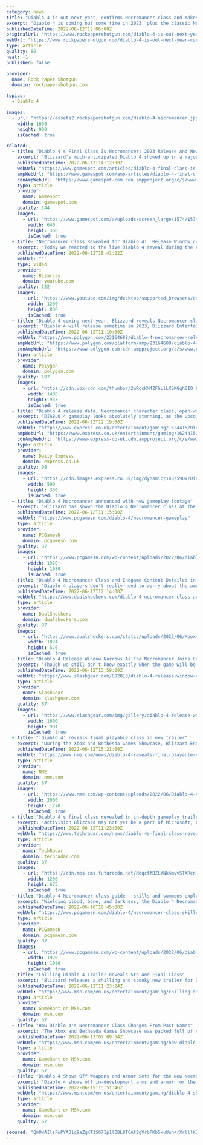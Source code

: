 ```yaml
---
category: news
title: "Diablo 4 is out next year, confirms Necromancer class and makes it sound rad as hell"
excerpt: "Diablo 4 is coming out some time in 2023, plus the classic Necromancer is confirmed as the fifth and final playable class."
publishedDateTime: 2022-06-12T12:06:00Z
originalUrl: "https://www.rockpapershotgun.com/diablo-4-is-out-next-year-confirms-necromancer-class-and-makes-it-sound-rad-as-hell"
webUrl: "https://www.rockpapershotgun.com/diablo-4-is-out-next-year-confirms-necromancer-class-and-makes-it-sound-rad-as-hell"
type: article
quality: 80
heat: -1
published: false

provider:
  name: Rock Paper Shotgun
  domain: rockpapershotgun.com

topics:
  - Diablo 4

images:
  - url: "https://assets2.rockpapershotgun.com/diablo-4-necromancer.jpg/BROK/thumbnail/1600x900/format/jpg/quality/80/diablo-4-necromancer.jpg"
    width: 1600
    height: 900
    isCached: true

related:
  - title: "Diablo 4's Final Class Is Necromancer; 2023 Release And New Details Revealed"
    excerpt: "Blizzard's much-anticipated Diablo 4 showed up in a major way during the Xbox/Bethesda showcase, giving us our first look at the fifth and final class, the Necromancer. The presentation included much ..."
    publishedDateTime: 2022-06-12T14:12:00Z
    webUrl: "https://www.gamespot.com/articles/diablo-4-final-class-is-necromancer-2023-release-and-new-details-revealed/1100-6504500/"
    ampWebUrl: "https://www.gamespot.com/amp-articles/diablo-4-final-class-is-necromancer-2023-release-and-new-details-revealed/1100-6504500/"
    cdnAmpWebUrl: "https://www-gamespot-com.cdn.ampproject.org/c/s/www.gamespot.com/amp-articles/diablo-4-final-class-is-necromancer-2023-release-and-new-details-revealed/1100-6504500/"
    type: article
    provider:
      name: GameSpot
      domain: gamespot.com
    quality: 144
    images:
      - url: "https://www.gamespot.com/a/uploads/screen_large/1574/15746725/3989527-untitled%282%29.png"
        width: 640
        height: 360
        isCached: true
  - title: "Necromancer Class Revealed for Diablo 4!  Release Window confirmed!  Diablo IV Announcement Reaction"
    excerpt: "Today we reacted to the live Diablo 4 reveal during the Xbox and Bethesda event! Join this channel to get access to perks: ..."
    publishedDateTime: 2022-06-12T18:41:22Z
    webUrl: ""
    type: video
    provider:
      name: Rizarjay
      domain: youtube.com
    quality: 122
    images:
      - url: "https://www.youtube.com/img/desktop/supported_browsers/dinosaur.png"
        width: 1200
        height: 800
        isCached: true
  - title: "Diablo 4 coming next year, Blizzard reveals Necromancer class"
    excerpt: "Diablo 4 will release sometime in 2023, Blizzard Entertainment announced Sunday during the Xbox and Bethesda Games Showcase. The new trailer for the action RPG revealed the Necromancer, the game’s ..."
    publishedDateTime: 2022-06-12T11:10:00Z
    webUrl: "https://www.polygon.com/23164688/diablo-4-necromancer-release-date-beta-sign-up-cross-play-progression"
    ampWebUrl: "https://www.polygon.com/platform/amp/23164688/diablo-4-necromancer-release-date-beta-sign-up-cross-play-progression"
    cdnAmpWebUrl: "https://www-polygon-com.cdn.ampproject.org/c/s/www.polygon.com/platform/amp/23164688/diablo-4-necromancer-release-date-beta-sign-up-cross-play-progression"
    type: article
    provider:
      name: Polygon
      domain: polygon.com
    quality: 107
    images:
      - url: "https://cdn.vox-cdn.com/thumbor/2wRccKM4ZFhLlLXSKGghGIQ_8PQ=/0x0:1920x1080/1400x933/filters:focal(807x387:1113x693):no_upscale()/cdn.vox-cdn.com/uploads/chorus_image/image/70968903/vlcsnap_2022_06_12_14h01m57s096.0.png"
        width: 1400
        height: 933
        isCached: true
  - title: "Diablo 4 release date, Necromancer character class, open-world gameplay, how to play BETA"
    excerpt: "DIABLO 4 gameplay looks absolutely stunning, as the upcoming dungeon-crawler takes centre stage during the Xbox and Bethesda Showcase."
    publishedDateTime: 2022-06-12T12:19:00Z
    webUrl: "https://www.express.co.uk/entertainment/gaming/1624415/Diablo-4-release-date-Necromancer-character-class-open-world-gameplay-how-to-play-BETA"
    ampWebUrl: "https://www.express.co.uk/entertainment/gaming/1624415/Diablo-4-release-date-Necromancer-character-class-open-world-gameplay-how-to-play-BETA/amp"
    cdnAmpWebUrl: "https://www-express-co-uk.cdn.ampproject.org/c/s/www.express.co.uk/entertainment/gaming/1624415/Diablo-4-release-date-Necromancer-character-class-open-world-gameplay-how-to-play-BETA/amp"
    type: article
    provider:
      name: Daily Express
      domain: express.co.uk
    quality: 98
    images:
      - url: "https://cdn.images.express.co.uk/img/dynamic/143/590x/Diablo-4-Necromancer-character-class-1624415.jpg?r=1655061545411"
        width: 590
        height: 350
        isCached: true
  - title: "Diablo 4 Necromancer announced with new gameplay footage"
    excerpt: "Blizzard has shown the Diablo 4 Necromancer class at the Xbox Bethesda Games showcase - the fifth and final class for the ARPG game ..."
    publishedDateTime: 2022-06-12T11:15:00Z
    webUrl: "https://www.pcgamesn.com/diablo-4/necromancer-gameplay"
    type: article
    provider:
      name: PCGamesN
      domain: pcgamesn.com
    quality: 87
    images:
      - url: "https://www.pcgamesn.com/wp-content/uploads/2022/06/diablo-4-necromancer.jpg"
        width: 1920
        height: 1080
        isCached: true
  - title: "Diablo 4 Necromancer Class and Endgame Content Detailed in New Trailer"
    excerpt: "Diablo 4 players don't really need to worry about the amount of content they are going to get as the developers have prepared tons of activities."
    publishedDateTime: 2022-06-12T12:14:00Z
    webUrl: "https://www.dualshockers.com/diablo-4-necromancer-class-and-endgame-content-detailed-in-new-trailer/"
    type: article
    provider:
      name: DualShockers
      domain: dualshockers.com
    quality: 87
    images:
      - url: "https://www.dualshockers.com/static/uploads/2022/06/Xbox-Bethesda-Games-Showcase-2022-YouTube-Google-Chrome-6_12_2022-1_01_59-PM-1024x576.jpg"
        width: 1024
        height: 576
        isCached: true
  - title: "Diablo 4 Release Window Narrows As The Necromancer Joins Roster"
    excerpt: "Though we still don't know exactly when the game will be released, Blizzard has revealed a general timeframe for when fans can expect to get \"Diablo 4.\" ..."
    publishedDateTime: 2022-06-12T13:59:00Z
    webUrl: "https://www.slashgear.com/892813/diablo-4-release-window-narrows-as-the-necromancer-joins-roster/"
    type: article
    provider:
      name: SlashGear
      domain: slashgear.com
    quality: 87
    images:
      - url: "https://www.slashgear.com/img/gallery/diablo-4-release-window-narrows-as-the-necromancer-joins-roster/l-intro-1655063924.jpg"
        width: 1600
        height: 901
        isCached: true
  - title: "‘Diablo 4’ reveals final playable class in new trailer"
    excerpt: "During the Xbox and Bethesda Games Showcase, Blizzard Entertainment has shared a first look at in-game footage for Diablo 4, while also revealing that the Necromancer will be the game’s final class."
    publishedDateTime: 2022-06-12T15:21:00Z
    webUrl: "https://www.nme.com/news/diablo-4-reveals-final-playable-class-in-new-trailer-3245218"
    type: article
    provider:
      name: NME
      domain: nme.com
    quality: 87
    images:
      - url: "https://www.nme.com/wp-content/uploads/2022/06/Diablo-4-necromancer-2000x1270-1.jpg"
        width: 2000
        height: 1270
        isCached: true
  - title: "Diablo 4’s final class revealed in in-depth gameplay trailer"
    excerpt: "Activision Blizzard may not yet be a part of Microsoft, but that’s not stopped them from rocking up in Microsoft Xbox and Bethesda Showcase to give a chunky gameplay video of Diablo 4 in action."
    publishedDateTime: 2022-06-12T11:23:00Z
    webUrl: "https://www.techradar.com/news/diablo-4s-final-class-revealed-in-in-depth-gameplay-trailer"
    type: article
    provider:
      name: TechRadar
      domain: techradar.com
    quality: 87
    images:
      - url: "https://cdn.mos.cms.futurecdn.net/NoqcffDZLYNk4mvvSTXRcn-1200-80.png"
        width: 1200
        height: 675
        isCached: true
  - title: "Diablo 4 Necromancer class guide – skills and summons explained"
    excerpt: "Wielding blood, bone, and darkness, the Diablo 4 Necromancer class is a powerful spellcaster with an endless horde of shambling undead at their disposal ..."
    publishedDateTime: 2022-06-16T16:45:00Z
    webUrl: "https://www.pcgamesn.com/diablo-4/necromancer-class-skills"
    type: article
    provider:
      name: PCGamesN
      domain: pcgamesn.com
    quality: 87
    images:
      - url: "https://www.pcgamesn.com/wp-content/uploads/2022/06/diablo-4-necromancer-class.jpg"
        width: 1920
        height: 1080
        isCached: true
  - title: "Chilling Diablo 4 Trailer Reveals 5th and Final Class"
    excerpt: "Blizzard releases a chilling and spooky new trailer for Diablo 4 that confirms the game's fifth and final playable class."
    publishedDateTime: 2022-06-12T11:23:24Z
    webUrl: "https://www.msn.com/en-us/entertainment/gaming/chilling-diablo-4-trailer-reveals-5th-and-final-class/ar-AAYnG9W"
    type: article
    provider:
      name: GameRant on MSN.com
      domain: msn.com
    quality: 67
  - title: "How Diablo 4's Necromancer Class Changes From Past Games"
    excerpt: "The Xbox and Bethesda Games Showcase was packed full of exciting announcements, including the final starting class for Diablo 4."
    publishedDateTime: 2022-06-13T07:09:54Z
    webUrl: "https://www.msn.com/en-us/entertainment/gaming/how-diablo-4-s-necromancer-class-changes-from-past-games/ar-AAYpjMu"
    type: article
    provider:
      name: GameRant on MSN.com
      domain: msn.com
    quality: 67
  - title: "Diablo 4 Shows Off Weapons and Armor Sets for the New Necromancer Class"
    excerpt: "Diablo 4 shows off in-development arms and armor for the recently-announced Necromancer class, which is making its grim and grisly return."
    publishedDateTime: 2022-06-15T13:51:46Z
    webUrl: "https://www.msn.com/en-us/entertainment/gaming/diablo-4-shows-off-weapons-and-armor-sets-for-the-new-necromancer-class/ar-AAYvRUX"
    type: article
    provider:
      name: GameRant on MSN.com
      domain: msn.com
    quality: 67

secured: "Qm0wAIlsFwPYA01g9aZgKT1S67Ip1lOBL8TCAtBgVrbPKb5xuUuh+rXrlllKIdXmbhMJDMH6Yifow6CwLGOTsH7yxDzaJgd7hwTB4LruUIlqrokcia5mhMQxPwmLtFfhqtOlkFtys0oXXVtghE9E5XMJyHCb4yEzNY5hn9zSksg4+iSsbifiBtPyYb2hsLGH+YNy7Frne9sJH7ViU1Tq3qBFLQq5akb4wu0XBqnKUKkxGIKYHU7bMmImUsa15M/Zax9niZ9CrC3XEm3tIQRExphZ5r2W/vSrsKBCk4KIY3dbjflKOkDjQ7JuQzwnFTtNLgLnP4nX66+EGAUzYwM9e4rnGRqRszR196DiNOam8rM=;KfNKU3RhTE81IuVwsysbLw=="
---
```


